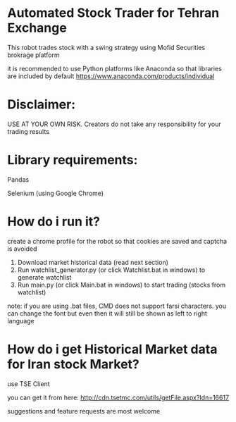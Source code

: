 # Automated Stock Trader for Tehran Exchange
This robot trades stock with a swing strategy using Mofid Securities brokrage platform

it is recommended to use Python platforms like Anaconda so that libraries are included by default
https://www.anaconda.com/products/individual
# Disclaimer: 
USE AT YOUR OWN RISK. Creators do not take any responsibility for your trading results

# Library requirements:
Pandas

Selenium (using Google Chrome)

# How do i run it?
create a chrome profile for the robot so that cookies are saved and captcha is avoided

1. Download market historical data (read next section)
2. Run watchlist_generator.py (or click Watchlist.bat in windows) to generate watchlist 
3. Run main.py (or click Main.bat in windows) to start trading (stocks from watchlist)

note: if you are using .bat files, CMD does not support farsi characters. you can change the font but even then it will still be shown as left to right language 

# How do i get Historical Market data for Iran stock Market?
use TSE Client

you can get it from here:
http://cdn.tsetmc.com/utils/getFile.aspx?Idn=16617



suggestions and feature requests are most welcome
